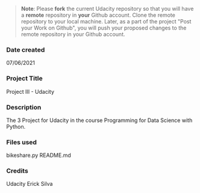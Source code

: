 >**Note**: Please **fork** the current Udacity repository so that you will have a **remote** repository in **your** Github account. Clone the remote repository to your local machine. Later, as a part of the project "Post your Work on Github", you will push your proposed changes to the remote repository in your Github account.

### Date created
07/06/2021

### Project Title
Project III - Udacity

### Description
The 3 Project for Udacity in the course Programming for Data Science with Python.

### Files used
bikeshare.py
README.md

### Credits
Udacity
Erick Silva
